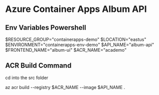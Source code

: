 # Azure Container Apps Album API

## Env Variables Powershell

$RESOURCE_GROUP="containerapps-demo"
$LOCATION="eastus"
$ENVIRONMENT="containerapps-env-demo"
$API_NAME="album-api"
$FRONTEND_NAME="album-ui"
$ACR_NAME="academo"

## ACR Build Command

cd into the src folder

az acr build --registry $ACR_NAME --image $API_NAME .

